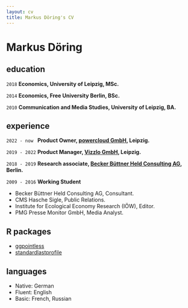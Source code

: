 ```yaml
---
layout: cv
title: Markus Döring's CV
---
```

# Markus Döring

## education

`2018`
__Economics, University of Leipzig, MSc.__

`2014`
__Economics, Free University Berlin, BSc.__

`2010`
__Communication and Media Studies, University of Leipzig, BA.__

## experience

`2022 - now `
__Product Owner, [powercloud GmbH](https://power.cloud/en/), Leipzig.__

`2019 - 2022`
__Product Manager, [Vizzlo GmbH](https://vizzlo.com/), Leipzig.__

`2018 - 2019`
__Research associate, [Becker Büttner Held Consulting AG](https://www.bbh-beratung.de/en/), Berlin.__

`2009 - 2016`
__Working Student__
  - Becker Büttner Held Consulting AG, Consultant.
  - CMS Hasche Sigle, Public Relations.
  - Institute for Ecological Economy Research (IÖW), Editor.
  - PMG Presse Monitor GmbH, Media Analyst.

## R packages

- [ggpointless](https://github.com/flrd/ggpointless/)
- [standardlastprofile](https://github.com/flrd/standardlastprofile/)

## languages

- Native: German
- Fluent: English
- Basic: French, Russian



<!-- ### Footer Last updated: March 2024 -->


